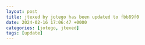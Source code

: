 ```yaml
---
layout: post
title: jtexed by jotego has been updated to fbb89f0
date: 2024-02-16 17:06:47 +0000
categories: [jotego, jtexed]
tags: [update]
---
```


